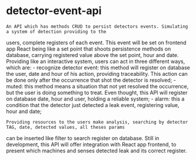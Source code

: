 # detector-event-api
    An API which has methods CRUD to persist detectors events. Simulating a system of detection providing to the 
users, complete registers of each event. This event will be set on frontend app React being like a set point that 
shoots persistence methods on database, carrying registered value above the set point, hour and date. Providing like an
interactive system, users can act in three different ways, which are: 
    - recognize detector event: this method will register on database the user, date and hour of his action, providing 
traceability. This action can be done only after the occurrence that shot the detector is resolved;
    - muted: this method means a situation that not yet resolved the occurrence, but the user is doing something to
treat. Even thought, this API will register on database date, hour and user, holding a reliable system;
    - alarm: this a condition that the detector just detected a leak event, registering value, hour and date;

    Providing resources to the users make analysis, searching by detector TAG, date, detected values, all theses params
can be inserted like filter to search register on database.
    Still in development, this API will offer integration with React app frontend, to present which machines and
senses detected leak and its correct register.
